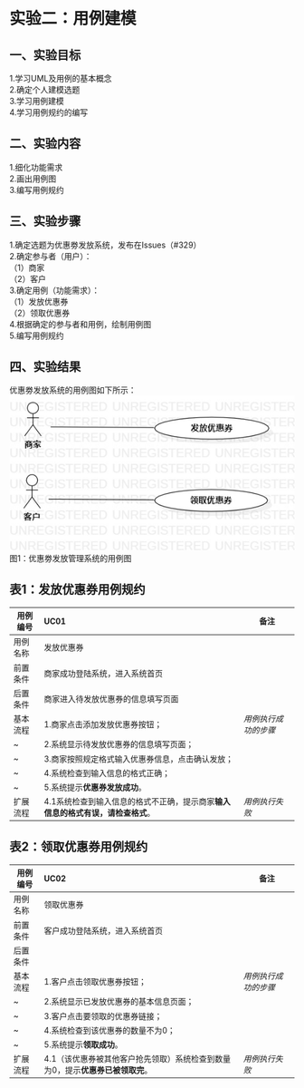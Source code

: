 # 实验二：用例建模

## 一、实验目标

1.学习UML及用例的基本概念  
2.确定个人建模选题  
3.学习用例建模  
4.学习用例规约的编写  

## 二、实验内容

1.细化功能需求  
2.画出用例图  
3.编写用例规约  

## 三、实验步骤

1.确定选题为优惠劵发放系统，发布在Issues（#329）  
2.确定参与者（用户）：  
（1）商家  
（2）客户  
3.确定用例（功能需求）：  
（1）发放优惠券  
（2）领取优惠券  
4.根据确定的参与者和用例，绘制用例图  
5.编写用例规约  

## 四、实验结果

优惠劵发放系统的用例图如下所示：  
![用例图](./lab2_UseCaseDiagram.jpg)  
图1：优惠劵发放管理系统的用例图

## 表1：发放优惠券用例规约

用例编号  | UC01 | 备注  
-|:-|-  
用例名称  | 发放优惠券  |   
前置条件  | 商家成功登陆系统，进入系统首页     |    
后置条件  | 商家进入待发放优惠券的信息填写页面     |    
基本流程  | 1.商家点击添加发放优惠券按钮；  |*用例执行成功的步骤*    
~| 2.系统显示待发放优惠券的信息填写页面；  |   
~| 3.商家按照规定格式输入优惠券信息，点击确认发放；   |   
~| 4.系统检查到输入信息的格式正确；   |   
~| 5.系统提示**优惠券发放成功**。   |  
扩展流程  | 4.1系统检查到输入信息的格式不正确，提示商家**输入信息的格式有误，请检查格式**。   |*用例执行失败*      



## 表2：领取优惠券用例规约  

用例编号  | UC02 | 备注  
-|:-|-  
用例名称  | 领取优惠券  |   
前置条件  | 客户成功登陆系统，进入系统首页     |    
后置条件  |      |    
基本流程  | 1.客户点击领取优惠券按钮；  |*用例执行成功的步骤*    
~| 2.系统显示已发放优惠券的基本信息页面；  |   
~| 3.客户点击要领取的优惠券链接；   |   
~| 4.系统检查到该优惠券的数量不为0；   |   
~| 5.系统提示**领取成功**。   |  
扩展流程  | 4.1（该优惠券被其他客户抢先领取）系统检查到数量为0，提示**优惠券已被领取完**。   |*用例执行失败*     
